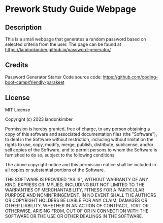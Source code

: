 # Prework Study Guide Webpage

## Description

This is a small webpage that generates a random password based on selected criteria from the user. The page can be found at https://landonkimber.github.io/password-generator/

## Credits

Password Generator Starter Code source code: https://github.com/coding-boot-camp/friendly-parakeet

## License
MIT License

Copyright (c) 2023 landonkimber

Permission is hereby granted, free of charge, to any person obtaining a copy
of this software and associated documentation files (the "Software"), to deal
in the Software without restriction, including without limitation the rights
to use, copy, modify, merge, publish, distribute, sublicense, and/or sell
copies of the Software, and to permit persons to whom the Software is
furnished to do so, subject to the following conditions:

The above copyright notice and this permission notice shall be included in all
copies or substantial portions of the Software.

THE SOFTWARE IS PROVIDED "AS IS", WITHOUT WARRANTY OF ANY KIND, EXPRESS OR
IMPLIED, INCLUDING BUT NOT LIMITED TO THE WARRANTIES OF MERCHANTABILITY,
FITNESS FOR A PARTICULAR PURPOSE AND NONINFRINGEMENT. IN NO EVENT SHALL THE
AUTHORS OR COPYRIGHT HOLDERS BE LIABLE FOR ANY CLAIM, DAMAGES OR OTHER
LIABILITY, WHETHER IN AN ACTION OF CONTRACT, TORT OR OTHERWISE, ARISING FROM,
OUT OF OR IN CONNECTION WITH THE SOFTWARE OR THE USE OR OTHER DEALINGS IN THE
SOFTWARE.